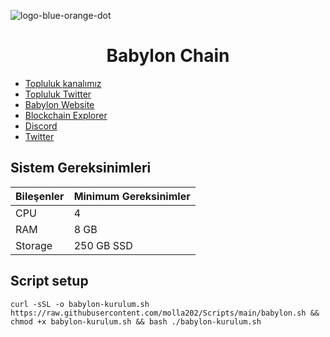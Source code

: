 ![logo-blue-orange-dot](https://github.com/molla202/Babylon/assets/91562185/09c70e6d-b9c7-421e-9680-400c538331b1)

<h1 align="center"> Babylon Chain </h1>

 * [Topluluk kanalımız](https://t.me/corenodechat)<br>
 * [Topluluk Twitter](https://twitter.com/corenodeHQ)<br>
 * [Babylon Website](https://www.babylonchain.io/)<br>
 * [Blockchain Explorer](https://babylon.explorers.guru/)<br>
 * [Discord](https://discord.gg/V7NGnHq3)<br>
 * [Twitter](https://twitter.com/babylon_chain)<br>


## Sistem Gereksinimleri
| Bileşenler | Minimum Gereksinimler | 
| ------------ | ------------ |
| CPU |	4 |
| RAM	| 8 GB |
| Storage	| 250 GB SSD |

## Script setup 
```
curl -sSL -o babylon-kurulum.sh https://raw.githubusercontent.com/molla202/Scripts/main/babylon.sh && chmod +x babylon-kurulum.sh && bash ./babylon-kurulum.sh
```
